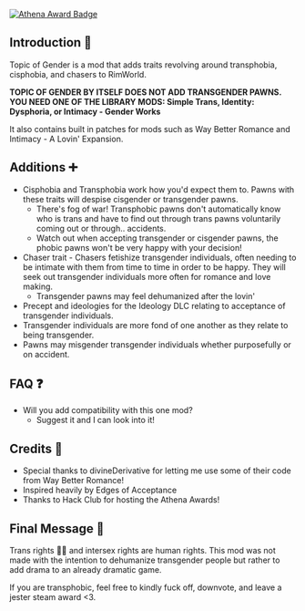 ﻿[![Athena Award Badge](https://img.shields.io/endpoint?url=https%3A%2F%2Faward.athena.hackclub.com%2Fapi%2Fbadge)](https://award.athena.hackclub.com?utm_source=readme)

## Introduction 📜
Topic of Gender is a mod that adds traits revolving around transphobia, cisphobia, and chasers to RimWorld.

**TOPIC OF GENDER BY ITSELF DOES NOT ADD TRANSGENDER PAWNS. YOU NEED ONE OF THE LIBRARY MODS: Simple Trans, Identity: Dysphoria, or Intimacy - Gender Works**

It also contains built in patches for mods such as Way Better Romance and Intimacy - A Lovin' Expansion.

## Additions ➕
- Cisphobia and Transphobia work how you'd expect them to. Pawns with these traits will despise cisgender or transgender pawns.
  - There's fog of war! Transphobic pawns don't automatically know who is trans and have to find out through trans pawns voluntarily coming out or through.. accidents.
  - Watch out when accepting transgender or cisgender pawns, the phobic pawns won't be very happy with your decision!
- Chaser trait - Chasers fetishize transgender individuals, often needing to be intimate with them from time to time in order to be happy. They will seek out transgender individuals more often for romance and love making.
  - Transgender pawns may feel dehumanized after the lovin'
- Precept and ideologies for the Ideology DLC relating to acceptance of transgender individuals.
- Transgender individuals are more fond of one another as they relate to being transgender.
- Pawns may misgender transgender individuals whether purposefully or on accident.

## FAQ ❓
- Will you add compatibility with this one mod?
  - Suggest it and I can look into it!

## Credits 👏
- Special thanks to divineDerivative for letting me use some of their code from Way Better Romance!
- Inspired heavily by Edges of Acceptance
- Thanks to Hack Club for hosting the Athena Awards!

## Final Message 💖
Trans rights 🏳️‍⚧️ and intersex rights are human rights. This mod was not made with the intention to dehumanize transgender people but rather to add drama to an already dramatic game. 

If you are transphobic, feel free to kindly fuck off, downvote, and leave a jester steam award <3.